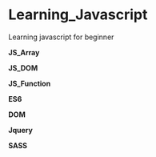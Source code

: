 # Learning_Javascript
Learning javascript for beginner

**JS_Array**

**JS_DOM**

**JS_Function**

**ES6**

**DOM**

**Jquery**

**SASS**

